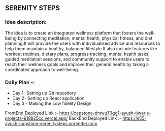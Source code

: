 ﻿## SERENITY STEPS 

### Idea description:
 The idea is to create an integrated wellness platform that fosters the well-being by connecting meditation, mental health, physical fitness, and diet planning.It will provide the users with individualised advice and resources to help them maintain a healthy, balanced lifestyle.It also include features like workout routines, dietary plans, progress tracking, mental health tasks, guided meditation sessions, and community support to enable users to reach their wellness goals and improve their general health by taking a coordinated approach to well-being.


### Daily Plan -: 
- Day 1- Setting up Git repository
- Day 2-  Setting up React application
- Day 3 - Making the Low fidelity Design

FrontEnd Deployed Link :- https://capstone-dmwu70gg1-ayush-tiwaris-projects-918925cc.vercel.app/
BackEnd Deployed Link :- https://s55-ayush-capstone-serenitysteps.onrender.com
